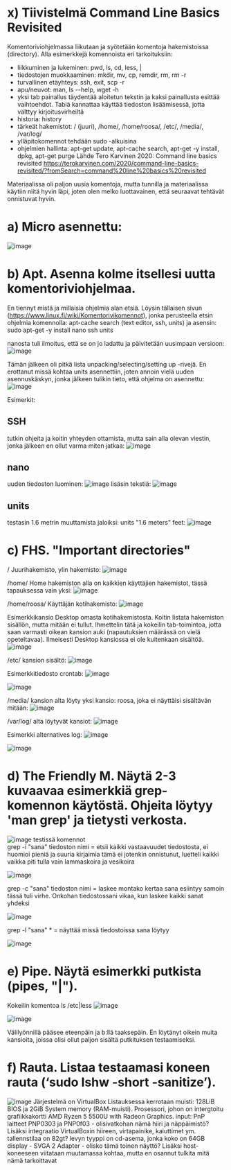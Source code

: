 # x) Tiivistelmä Command Line Basics Revisited
Komentoriviohjelmassa liikutaan ja syötetään komentoja hakemistoissa (directory). Alla esimerkkejä komennoista eri tarkoituksiin:
- liikkuminen ja lukeminen: pwd, ls, cd, less, |
- tiedostojen muokkaaminen: mkdir, mv, cp, remdir, rm, rm -r
- turvallinen etäyhteys: ssh, exit, scp -r
- apu/neuvot: man, ls --help, wget -h
- yksi tab painallus täydentää aloitetun tekstin ja kaksi painallusta esittää vaihtoehdot. Tabiä kannattaa käyttää tiedoston lisäämisessä, jotta välttyy kirjoitusvirheiltä
- historia: history
- tärkeät hakemistot: / (juuri), /home/, /home/roosa/, /etc/, /media/, /var/log/
- ylläpitokomennot tehdään sudo -alkuisina
- ohjelmien hallinta: apt-get update, apt-cache search, apt-get -y install, dpkg, apt-get purge
Lähde Tero Karvinen 2020: Command line basics revisited https://terokarvinen.com/2020/command-line-basics-revisited/?fromSearch=command%20line%20basics%20revisited 

Materiaalissa oli paljon uusia komentoja, mutta tunnilla ja materiaalissa käytiin niitä hyvin läpi, joten olen melko luottavainen, että seuraavat tehtävät onnistuvat hyvin.

# a) Micro asennettu:
![image](https://github.com/user-attachments/assets/282bd7b8-7817-46b8-9269-4234cff8439b)


# b) Apt. Asenna kolme itsellesi uutta komentoriviohjelmaa. 
En tiennyt mistä ja millaisia ohjelmia alan etsiä. Löysin tällaisen sivun (https://www.linux.fi/wiki/Komentorivikomennot), jonka perusteella etsin ohjelmia komennolla: apt-cache search (text editor, ssh, units) ja asensin: sudo apt-get -y install nano ssh units

nanosta tuli ilmoitus, että se on jo ladattu ja päivitetään uusimpaan versioon:
![image](https://github.com/user-attachments/assets/c06fc5f2-df36-441b-a911-7e6893beed5b)

Tämän jälkeen oli pitkä lista unpacking/selecting/setting up -rivejä. En erottanut missä kohtaa units asennettiin, joten annoin vielä uuden asennuskäskyn, jonka jälkeen tulikin tieto, että ohjelma on asennettu:
![image](https://github.com/user-attachments/assets/4af31a05-3b04-4d7a-8e3c-d3f10fb0b28c)

Esimerkit:
## SSH 
tutkin ohjeita ja koitin yhteyden ottamista, mutta sain alla olevan viestin, jonka jälkeen en ollut varma miten jatkaa: 
![image](https://github.com/user-attachments/assets/60e3bb35-0d58-451d-aa7b-4afe8a3f2ccc)

## nano
uuden tiedoston luominen:
![image](https://github.com/user-attachments/assets/5b1dc8d6-e0d7-4b0c-91e6-f6bb5567409e)
lisäsin tekstiä:
![image](https://github.com/user-attachments/assets/79281a96-8965-487f-a087-8cf4bc73aab4)

## units 
testasin 1.6 metrin muuttamista jaloiksi: units "1.6 meters" feet:
![image](https://github.com/user-attachments/assets/e65db1b8-6762-4722-ac4d-3b06c0418401)


# c) FHS. "Important directories"
/	Juurihakemisto, ylin hakemisto: 
![image](https://github.com/user-attachments/assets/1cef84e0-d39e-4b53-8b1d-89fd6dc5fec5)

/home/	Home hakemiston alla on kaikkien käyttäjien hakemistot, tässä tapauksessa vain yksi: 
 ![image](https://github.com/user-attachments/assets/ac2ca093-47db-4d4e-b098-0ebf6b6a065e)

/home/roosa/	Käyttäjän kotihakemisto:
![image](https://github.com/user-attachments/assets/745e83ac-f89b-4228-98c6-9086a41b652a)

Esimerkkikansio Desktop omasta kotihakemistosta. Koitin listata hakemiston sisällön, mutta mitään ei tullut. Ihmettelin tätä ja kokeilin tab-toimintoa, jotta saan varmasti oikean kansion auki (napautuksien määrässä on vielä opeteltavaa). Ilmeisesti Desktop kansiossa ei ole kuitenkaan sisältöä.
![image](https://github.com/user-attachments/assets/da6c2a49-bb3e-45f5-b56b-e0a785cbf832)

/etc/	kansion sisältö:
![image](https://github.com/user-attachments/assets/73a27c40-8309-43a7-b167-7483bc45f45a)

Esimerkkitiedosto crontab:
![image](https://github.com/user-attachments/assets/023cce46-d3fc-463d-8b73-cf5901501a9e)

![image](https://github.com/user-attachments/assets/bd492788-6732-4264-85f9-893dc8c3eea7)

/media/ kansion alta löyty yksi kansio: roosa, joka ei näyttäisi sisältävän mitään:
![image](https://github.com/user-attachments/assets/930ad37b-b7e4-4be5-9b7b-fcb2142269bf)

/var/log/	alta löytyvät kansiot:
![image](https://github.com/user-attachments/assets/49ec37a2-0335-425d-a9bb-5f0164a81c91)

Esimerkki alternatives log:
![image](https://github.com/user-attachments/assets/f025c34e-ca3d-426e-923b-678d3093530c)

![image](https://github.com/user-attachments/assets/fcdae216-1ef9-43f6-9173-01ed544a0f5d)


# d) The Friendly M. Näytä 2-3 kuvaavaa esimerkkiä grep-komennon käytöstä. Ohjeita löytyy 'man grep' ja tietysti verkosta.
![image](https://github.com/user-attachments/assets/3ccac8f0-4ee6-4696-8b86-d63e9fd705f1)
testissä komennot   
grep -i "sana" tiedoston nimi = etsii kaikki vastaavuudet tiedostosta, ei huomioi pieniä ja suuria kirjaimia
tämä ei jotenkin onnistunut, luetteli kaikki vaikka piti tulla vain lammaskoira ja vesikoira

![image](https://github.com/user-attachments/assets/8f8d9c84-daa8-47fa-af44-9dfc5ad211be)

grep -c "sana" tiedoston nimi = laskee montako kertaa sana esiintyy
samoin tässä tuli virhe. Onkohan tiedostossani vikaa, kun laskee kaikki sanat yhdeksi

![image](https://github.com/user-attachments/assets/9657c194-8d6b-4f9b-b62f-fdd71e2b662d)

grep -l "sana" * = näyttää missä tiedostoissa sana löytyy

![image](https://github.com/user-attachments/assets/f33c215a-dcc1-44d1-8952-83c907c8a5cc)



# e) Pipe. Näytä esimerkki putkista (pipes, "|").
Kokeilin komentoa ls /etc|less
![image](https://github.com/user-attachments/assets/6bf45d68-87f1-4a70-9e96-c478fb0f2caf)

![image](https://github.com/user-attachments/assets/de067952-e8e6-4b32-8030-01f7561e1dc9)

Välilyönnillä pääsee eteenpäin ja b:llä taaksepäin. En löytänyt oikein muita kansioita, joissa olisi ollut paljon sisältä putkituksen testaamiseksi.

# f) Rauta. Listaa testaamasi koneen rauta (‘sudo lshw -short -sanitize’). 
![image](https://github.com/user-attachments/assets/ee1f68cf-1a89-4f86-92db-b5b136209bce)
Järjestelmä on VirtualBox
Listauksessa kerrotaan muisti: 128LiB BIOS ja 2GiB System memory (RAM-muisti).
Prosessori, johon on intergtoitu grafiikkakortti AMD Ryzen 5 5500U with Radeon Graphics. 
input: PnP laitteet PNP0303 ja PNP0f03 - olisivatkohan nämä hiiri ja näppäimistö? Lisäksi integraatio VirtualBoxin hiireen, virtapainike, kaiuttimet ym.
tallennstilaa on 82gt?
levyn tyyppi on cd-asema, jonka koko on 64GB 
display - SVGA 2 Adapter - olisko tämä toinen näyttö?
Lisäksi host-koneeseen viitataan muutamassa kohtaa, mutta en osannut tulkita mitä nämä tarkoittavat



